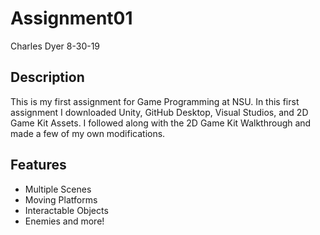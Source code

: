 # Assignment01 #

Charles Dyer
8-30-19

## Description ##

This is my first assignment for Game Programming at NSU. In this first assignment I downloaded Unity, GitHub Desktop, Visual Studios, and 2D Game Kit Assets. I followed along with the 2D Game Kit Walkthrough and made a few of my own modifications.

## Features ##

* Multiple Scenes
* Moving Platforms
* Interactable Objects
* Enemies and more!


